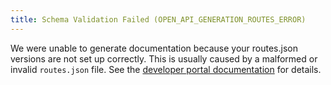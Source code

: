 ```yaml
---
title: Schema Validation Failed (OPEN_API_GENERATION_ROUTES_ERROR)
---
```


We were unable to generate documentation because your routes.json versions are not set up correctly. This is usually caused by a malformed or invalid `routes.json` file. See the [developer portal documentation](../articles/developer-portal.md) for details.
